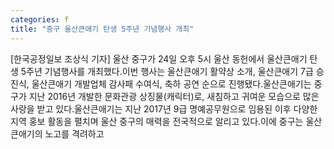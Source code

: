 ```yaml
---
categories: f
title: "중구 울산큰애기 탄생 5주년 기념행사 개최"
---
```

[한국공정일보 조상식 기자] 울산 중구가 24일 오후 5시 울산 동헌에서 울산큰애기 탄생 5주년 기념행사를 개최했다.이번 행사는 울산큰애기 활약상 소개, 울산큰애기 7급 승진식, 울산큰애기 개발업체 감사패 수여식, 축하 공연 순으로 진행됐다.울산큰애기는 중구가 지난 2016년 개발한 문화관광 상징물(캐릭터)로, 새침하고 귀여운 모습으로 많은 사랑을 받고 있다.울산큰애기는 지난 2017년 9급 명예공무원으로 임용된 이후 다양한 지역 홍보 활동을 펼치며 울산 중구의 매력을 전국적으로 알리고 있다.이에 중구는 울산큰애기의 노고를 격려하고
